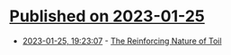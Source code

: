 # [Published on 2023-01-25](index.md)

* [2023-01-25, 19:23:07](https://news.ycombinator.com/item?id=34522913) - [The Reinforcing Nature of Toil](https://two-wrongs.com/the-reinforcing-nature-of-toil.html)
